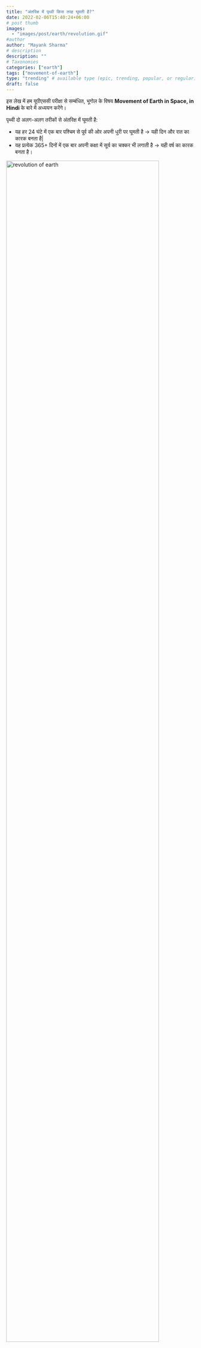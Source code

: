 ```yaml
---
title: "अंतरिक्ष में पृथ्वी किस तरह घूमती है?"
date: 2022-02-06T15:40:24+06:00
# post thumb
images:
  - "images/post/earth/revolution.gif"
#author
author: "Mayank Sharma"
# description
description: ""
# Taxonomies
categories: ["earth"]
tags: ["movement-of-earth"]
type: "trending" # available type (epic, trending, popular, or regular)
draft: false
---
```


इस लेख में हम यूपीएससी परीक्षा से सम्बंधित, भूगोल के विषय <strong> Movement of Earth in Space, in Hindi </strong> के बारे में अध्ययन करेंगे।

पृथ्वी दो अलग-अलग तरीकों से अंतरिक्ष में घूमती है:

* यह हर 24 घंटे में एक बार पश्चिम से पूर्व की ओर अपनी धुरी पर घूमती है → यही दिन और रात का कारक बनता है| 
* यह प्रत्येक 365+ दिनों में एक बार अपनी कक्षा में सूर्य का चक्कर भी लगाती है → यही वर्ष का कारक बनता है। <br>
<img src="../../../images/post/earth/revolution.gif" alt="revolution of earth" style="width:90%;height:90%;">

यह सूर्य के चारों ओर घूमते हुए अपनी धुरी पर झुकी रहती है → इसी कारण दिन और रात की लंबाई बदलती रहती है, और दोपहर के सूरज की स्तिथि भी बदलती रहती है (इसी कारण मौसम बदलते हैं)

उदाहरण के लिए, गर्मी का मौसम:<br>
दिन लंबे होते हैं → अधिक सौर विकिरण पृथ्वी को स्थानांतरित होती है → इस कारण तापमान बढ़ता है <br>
सूर्य अधिक सर के ऊपर होता है (apparent altitude of the midday sun) → अधिक सौर विकिरण पृथ्वी को स्थानांतरित होती है → इस कारण भी तापमान बढ़ता है

सर्दी के मौसम में स्थितियां इससे विपरीत होती हैं।

<div class="toc-mak">
<img src="../../../images/pencil.png">
<b>Table of Contents</b>
<ul>
<li>पृथ्वी का घूर्णन</li>
<li>पृथ्वी का परिक्रमण</li>
<li>पृथ्वी की झुकी हुई धुरी</li>
<li>पृथ्वी की झुकी हुई धुरी से प्राप्त सौर विकिरण पर क्या असर पड़ता है?</li>
</ul>
</div>

## पृथ्वी का घूर्णन (Rotation of Earth)

पृथ्वी पश्चिम से पूर्व की ओर घूमती है। <br>
<img src="../../../images/post/earth/shape-of-earth-hindi-4.gif" alt="earth rotation" style="width:90%;height:90%;">

***दिन और रात का कारण****: पृथ्वी की सतह का एक पक्ष दिन के उजाले का अनुभव करता है। दूसरा पक्ष, जो सूर्य की किरणों से दूर है, वह अँधेरे में होगा| तो, यह सूर्योदय और सूर्यास्त का कारण बनता है।

वास्तव में सूर्य स्थिर है और पृथ्वी ही घूमती है।


## पृथ्वी का परिक्रमण (Revolution of Earth)

पृथ्वी 18.5 मील प्रति सेकंड (लगभग 30 किमी/सेकंड) की गति से एक अण्डाकार कक्षा में सूर्य की परिक्रमा करती है।

एक पूर्ण परिक्रमण में 365 दिन या लगभग एक वर्ष का समय लगता है।

* पेरिहेलियन (Perihelion) - जब पृथ्वी अपने परिक्रमण के दौरान सूर्य के सबसे निकट होती है (3 जनवरी)
* एफ़ेलियन (Aphelion) - जब पृथ्वी अपने परिक्रमण के दौरान सूर्य से सबसे दूर होती है (4 जुलाई) <br>

<img src="../../../images/post/earth/perihelion-and-aphelion.png" alt="perihelion and aphelion" style="width:72%;height:72%;">

पृथ्वी और सूर्य के बीच की दूरी में वार्षिक भिन्नता (अण्डाकार कक्षा के कारण) पृथ्वी पर प्राप्त सौर विकिरण में केवल मामूली वार्षिक भिन्नता का कारण बनती है। सूर्य से दूरी का दिन और रात की लंबाई या दोपहर के सूर्य की ऊंचाई पर अधिक प्रभाव नहीं पड़ता है (इसलिए इस वजह से ऋतुओं पर अधिक प्रभाव नहीं पड़ता है)।

<div class="toc-mak">
  <img src="../../../images/pencil.png">
  <b>नोट</b><br>

क्या आप जानते हैं कि जब पृथ्वी पेरिहेलियन (Perihelion) स्थिति में होती है (अर्थात 3 जनवरी को सूर्य के सबसे नजदीक), तो उत्तरी गोलार्ध में सर्दी होती है। क्यों?
</div>


## पृथ्वी की झुकी हुई धुरी (Tilted Axis of Earth)

पृथ्वी की धुरी अपनी कक्षा के तल से 66½ का कोण बनाती है (angle of 66½ with the plane of its orbit)। या यह कह सकते हैं की यह लंबवत से 23½ झुकी हुई है (tilted by 23½ from the perpendicular)। <br>
<img src="../../../images/post/earth/tilted-axis-earth.png" alt="earth's tilted axis" style="width:99%;height:99%;">

इस कारण पृथ्वी के किसी एक गोलार्ध को दूसरे की तुलना में अधिक सौर विकिरण प्राप्त होता है। यदि पृथ्वी का अक्ष इसके तल के लंबवत होता, तो विश्व के सभी भागों में वर्ष के सभी समय समान दिन और रात होते।

झुकाव निम्नलिखित को जन्म देता है:
* दिन और रात की अलग-अलग लंबाई और
* सूर्य की किरणों के झुकाव के कोण (angle of inclination of the sun’s rays) या दोपहर के सूरज की ऊंचाई (apparent altitude of the midday sun) को बदलता है।

यह विभिन्न मौसमों को जन्म देता है।


## पृथ्वी की झुकी हुई धुरी से प्राप्त सौर विकिरण पर क्या असर पड़ता है?

### दिन और रात की अलग-अलग लंबाई

दिन और रात की अलग-अलग लंबाई:<br>
<img src="../../../images/post/earth/earth-positions-revolution.png" alt="earth positions during its revolution" style="width:100%;height:100%;">

* विषुव के दिन सूर्य भूमध्य रेखा के ठीक ऊपर होता है (Overhead sun is on Equator on the day of equinox) <br>
<img src="../../../images/post/earth/equinox.png" alt="equinox" style="width:99%;height:99%;">

* उत्तरी गोलार्ध में ग्रीष्म संक्रांति के दिन सूर्य कर्क रेखा के ऊपर होता है (Overhead sun is over Tropic of Cancer on the day of summer solstice in northern hemisphere) <br>
<img src="../../../images/post/earth/june-solstice.png" alt="summer solstice" style="width:99%;height:99%;">

* उत्तरी गोलार्ध में शीतकालीन संक्रांति के दिन सूर्य मकर रेखा के ऊपर होता है (Overhead sun is over Tropic of Capricorn on the day of winter solstice in northern hemisphere) <br>
<img src="../../../images/post/earth/december-solstice.png" alt="winter solstice" style="width:99%;height:99%;">

यदि कोई गोलार्द्ध (उत्तर या दक्षिण) सूर्य से दूर झुका हुआ है तो: <br>
दिन की लंबाई कम हो जाएगी - इसलिए पृथ्वी के उस हिस्से को सूरज की गर्मी कम समय के लिए प्राप्त होगी।

### सूर्य की किरणों के झुकाव के कोण को बदलता है

झुकी हुई धुरी सूर्य की किरणों के झुकाव के कोण या दोपहर के सूरज की ऊंचाई को बदल देती है।

किरणों के झुकाव का कोण निम्नलिखित पर निर्भर करता है:
* किसी स्थान का अक्षांश - यह इस सीमा को निर्धारित करता है कि किसी स्थान पर सूर्य आसमान में कितना सीधा ऊपर आ सकता है।

अक्षांश जितना ज्यादा होगा, सूर्य की किरणों का पृथ्वी की सतह के साथ कोण उतना ही कम होगा, जिसके परिणामस्वरूप सूर्य की किरणें तिरछी धरती पर आएंगी।

किसी स्थान का अक्षांश स्थायी होता है। इसलिए, पृथ्वी पर औसत वार्षिक तापमान (average annual temperature) अक्षांश के साथ बदलता है।

* वर्ष में किसी विशेष समय पर दोपहर के सूर्य की ऊंचाई।

गर्मियों के समय में सूर्य किसी भी स्थान पर सर्दियों की तुलना में तुलनात्मक रूप से आसमान में अधिक सीधा ऊपर होगा। यानी उसकी किरणें धरती पर खड़ी गिरेंगीं| 

##### तिरछी किरणें पृथ्वी की सतह पर कम ऊष्मा क्यों पहुँचाती हैं?

* तिरछी किरणें वायुमंडल की अधिक गहराई से होकर गुजरती हैं। अतः, अवशोषण (absorption), प्रकीर्णन (scattering) और विसरण (diffusion) के माध्यम से अधिक ऊर्जा खो जाती है। <br>
<img src="../../../images/post/earth/slant-rays.png" alt="slant rays" style="width:99%;height:99%;">

* तिरछी किरणें बड़े क्षेत्र में भी फैलती हैं। अतः, ऊर्जा वितरित हो जाती है और प्रति इकाई क्षेत्र में प्राप्त ऊर्जा स्वतः ही घट जाती है।

सारांश: <br>
<img src="../../../images/post/earth/slant-rays-summary.png" alt="slant rays summary" style="width:99%;height:99%;">


## सारांश

दोपहर में सर के ठीक ऊपर आने वाला सूर्य कटिबंधों की सीमाओं के बीच ही रहता है। अर्थार्थ कर्क रेखा (Tropic of Cancer) के उत्तर में, या मकर रेखा (Tropic of Capricorn) के दक्षिण में कभी भी सूर्य सिर के ठीक ऊपर नहीं आता है| 

* कटिबंधों के भीतरी हिस्सों में (Within the tropics): <br>
दोपहर का सूरज अपनी ऊर्ध्वाधर स्थिति से बहुत कम बदलता है| दिन और रातों की लम्बाई लगभग पूरे वर्ष बराबर रहती हैं → चारों मौसम लगभग अप्रभेद्य होते हैं, अर्थार्त बहुत अंतर नहीं आता है। <br><br>

* आर्कटिक सर्कल (66 ½° N.) और अंटार्कटिक सर्कल (66 ½° S.) से परे:<br>
यहाँ अँधेरा या दिन का उजाला लगातार 6 महीने तक रहता है| यहाँ छोटे समयकाल की गर्मियों में भी सूरज आसमान में कभी बहुत ऊँचा नहीं पाया जाता है → इसलिए इन इलाकों में हमेशा ठंड रहती है।<br><br>

* समशीतोष्ण क्षेत्रों में (In temperate regions):<br>
दोपहर के सूरज की ऊर्ध्वाधर स्थिति काफी बदलती रहती है| दिन और रात की लंबाई भी बहुत बदलती रहती है → इसलिए यहाँ अलग-अलग मौसम साफ़-साफ़ प्रतिलक्षित होते हैं, अर्थार्थ वसंत, गर्मी, शरद ऋतु और सर्दी (spring, summer, autumn and winter)। 

